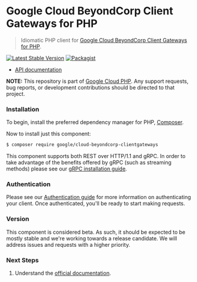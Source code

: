 # Google Cloud BeyondCorp Client Gateways for PHP

> Idiomatic PHP client for [Google Cloud BeyondCorp Client Gateways for PHP](https://cloud.google.com/beyondcorp-enterprise).

[![Latest Stable Version](https://poser.pugx.org/google/cloud-beyondcorp-clientgateways/v/stable)](https://packagist.org/packages/google/cloud-beyondcorp-clientgateways) [![Packagist](https://img.shields.io/packagist/dm/google/cloud-beyondcorp-clientgateways.svg)](https://packagist.org/packages/google/cloud-beyondcorp-clientgateways)

* [API documentation](https://cloud.google.com/php/docs/reference/cloud-beyondcorp-clientgateways/latest)

**NOTE:** This repository is part of [Google Cloud PHP](https://github.com/googleapis/google-cloud-php). Any
support requests, bug reports, or development contributions should be directed to
that project.

### Installation

To begin, install the preferred dependency manager for PHP, [Composer](https://getcomposer.org/).

Now to install just this component:

```sh
$ composer require google/cloud-beyondcorp-clientgateways
```

This component supports both REST over HTTP/1.1 and gRPC. In order to take advantage of the benefits offered by gRPC (such as streaming methods)
please see our [gRPC installation guide](https://cloud.google.com/php/grpc).

### Authentication

Please see our [Authentication guide](https://github.com/googleapis/google-cloud-php/blob/main/AUTHENTICATION.md) for more information
on authenticating your client. Once authenticated, you'll be ready to start making requests.

### Version

This component is considered beta. As such, it should be expected to be mostly stable and we're working towards a release candidate. We will address issues and requests with a higher priority.

### Next Steps

1. Understand the [official documentation](https://cloud.google.com/beyondcorp-enterprise/docs).
